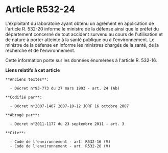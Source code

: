 # Article R532-24

L'exploitant du laboratoire ayant obtenu un agrément en application de l'article R. 532-20 informe le ministre de la défense
ainsi que le préfet du département concerné de tout accident survenu au cours de l'utilisation et de nature à porter atteinte
à la santé publique ou à l'environnement. Le ministre de la défense en informe les ministres chargés de la santé, de la
recherche et de l'environnement.

Cette information porte sur les données énumérées à l'article R. 532-16.

**Liens relatifs à cet article**

	**Anciens textes**:

	  - Décret n°93-773 du 27 mars 1993 - art. 24 (Ab)

	**Codifié par**:

	  - Décret n°2007-1467 2007-10-12 JORF 16 octobre 2007

	**Abrogé par**:

	  - Décret n°2011-1177 du 23 septembre 2011 - art. 3

	**Cite**:

	  - Code de l'environnement - art. R532-16 (V)
	  - Code de l'environnement - art. R532-20 (V)
